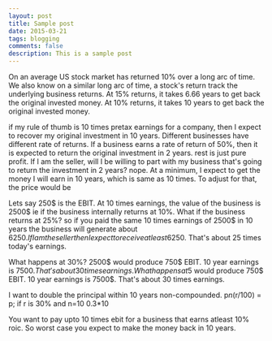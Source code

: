 ```yaml
---
layout: post
title: Sample post
date: 2015-03-21
tags: blogging
comments: false
description: This is a sample post
---
```


On an average US stock market has returned 10% over a long arc of time.
We also know on a similar long arc of time, a stock's return track the underlying business returns.
At 15% returns, it takes 6.66 years to get back the original invested money.
At 10% returns, it takes 10 years to get back the original invested money.

if my rule of thumb is 10 times pretax earnings for a company, then I expect to recover my original investment in 10 years.
Different businesses have different rate of returns.
If a business earns a rate of return of 50%, then it is expected to return the original investment in 2 years. rest is just pure profit.
 If I am the seller, will I be willing to part with my business that's going to return the investment in 2 years? nope.
 At a minimum, I expect to get the money I will earn in 10 years, which is same as 10 times.
 To adjust for that, the price would be

Lets say 250$ is the EBIT.
At 10 times earnings, the value of the business is 2500$ ie if the business internally returns at 10%.
What if the business returns at 25%? so if you paid the same 10 times earnings of 2500$ in 10 years the business will generate
about 6250$. If I am the seller then I expect to receive at least 6250$. That's about 25 times today's earnings.

What happens at 30%? 2500$ would produce 750$ EBIT. 10 year earnings is 7500$. That's about 30 times earnings.
What happens at 5%? 2500$ would produce 750$ EBIT. 10 year earnings is 7500$. That's about 30 times earnings.

I want to double the principal within 10 years non-compounded.
p*n*(r/100) = p; if r is 30% and n=10
0.3*10

You want to pay upto 10 times ebit for a business that earns atleast 10% roic. So worst case you expect to make the
money back in 10 years.






